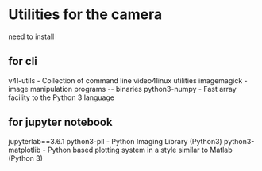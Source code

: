 # Utilities for the camera


need to install

## for cli

v4l-utils - Collection of command line video4linux utilities
imagemagick - image manipulation programs -- binaries
python3-numpy - Fast array facility to the Python 3 language

## for jupyter notebook
jupyterlab==3.6.1
python3-pil - Python Imaging Library (Python3)
python3-matplotlib - Python based plotting system in a style similar to Matlab (Python 3)
